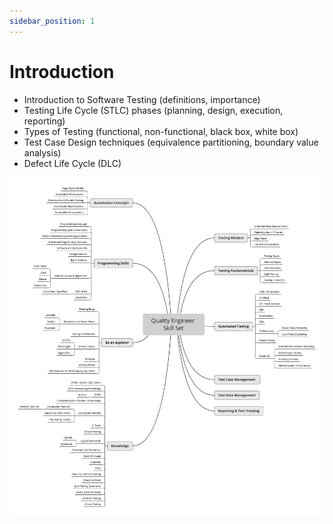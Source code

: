 ```yaml
---
sidebar_position: 1
---
```


# Introduction
- Introduction to Software Testing (definitions, importance)
- Testing Life Cycle (STLC) phases (planning, design, execution, reporting)
- Types of Testing (functional, non-functional, black box, white box)
- Test Case Design techniques (equivalence partitioning, boundary value analysis)
- Defect Life Cycle (DLC)

![](./images/qe_skillset_map.png)